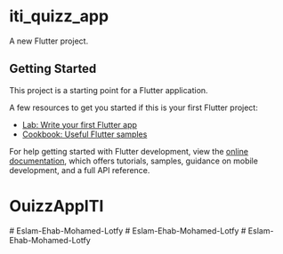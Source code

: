 # iti_quizz_app

A new Flutter project.

## Getting Started

This project is a starting point for a Flutter application.

A few resources to get you started if this is your first Flutter project:

- [Lab: Write your first Flutter app](https://docs.flutter.dev/get-started/codelab)
- [Cookbook: Useful Flutter samples](https://docs.flutter.dev/cookbook)

For help getting started with Flutter development, view the
[online documentation](https://docs.flutter.dev/), which offers tutorials,
samples, guidance on mobile development, and a full API reference.
# OuizzAppITI
#   E s l a m - E h a b - M o h a m e d - L o t f y  
 #   E s l a m - E h a b - M o h a m e d - L o t f y  
 #   E s l a m - E h a b - M o h a m e d - L o t f y  
 